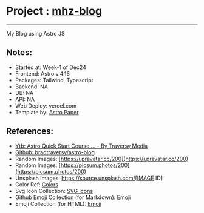 # Project : [mhz-blog](https://blog-mhz.vercel.app/)
***************************************************************
My Blog using Astro JS


## Notes:
- Started at: Week-1 of Dec24
- Frontend: Astro v.4.16
- Packages: Tailwind, Typescript
- Backend: NA
- DB: NA
- API: NA
- Web Deploy: vercel.com
- Template by: [Astro Paper](https://github.com/satnaing/astro-paper)


## References:
- [Ytb: Astro Quick Start Course ... - By Traversy Media](https://www.youtube.com/watch?v=XoIHKO6AkoM&t=8s)
- [Github: bradtraversy/astro-blog](https://github.com/bradtraversy/astro-blog)
- Random Images: [https://i.pravatar.cc/200](https://i.pravatar.cc/200)
- Random Images: [https://picsum.photos/200](https://picsum.photos/200)
- Unsplash Images: https://source.unsplash.com/[IMAGE ID]
- Color Ref: [Colors](https://coolors.co/palettes/trending)
- Svg Icon Collection: [SVG Icons](http://svgrepo.com)
- Github Emoji Collection (for Markdown): [Emoji](https://github.com/ikatyang/emoji-cheat-sheet)
- Emoji Collection (for HTML): [Emoji](https://html-css-js.com/html/character-codes/)